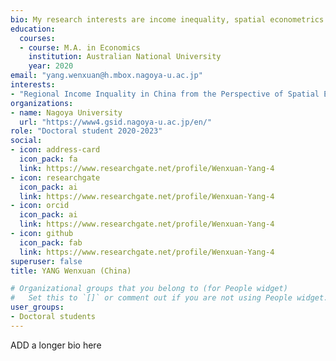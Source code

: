 ```yaml
---
bio: My research interests are income inequality, spatial econometrics.
education:
  courses:
  - course: M.A. in Economics
    institution: Australian National University
    year: 2020
email: "yang.wenxuan@h.mbox.nagoya-u.ac.jp"
interests:
- "Regional Income Inquality in China from the Perspective of Spatial Economics"
organizations:
- name: Nagoya University
  url: "https://www4.gsid.nagoya-u.ac.jp/en/"
role: "Doctoral student 2020-2023"
social:
- icon: address-card
  icon_pack: fa
  link: https://www.researchgate.net/profile/Wenxuan-Yang-4
- icon: researchgate
  icon_pack: ai
  link: https://www.researchgate.net/profile/Wenxuan-Yang-4
- icon: orcid
  icon_pack: ai
  link: https://www.researchgate.net/profile/Wenxuan-Yang-4
- icon: github
  icon_pack: fab
  link: https://www.researchgate.net/profile/Wenxuan-Yang-4
superuser: false
title: YANG Wenxuan (China)

# Organizational groups that you belong to (for People widget)
#   Set this to `[]` or comment out if you are not using People widget.
user_groups:
- Doctoral students
---
```


ADD a longer bio here
